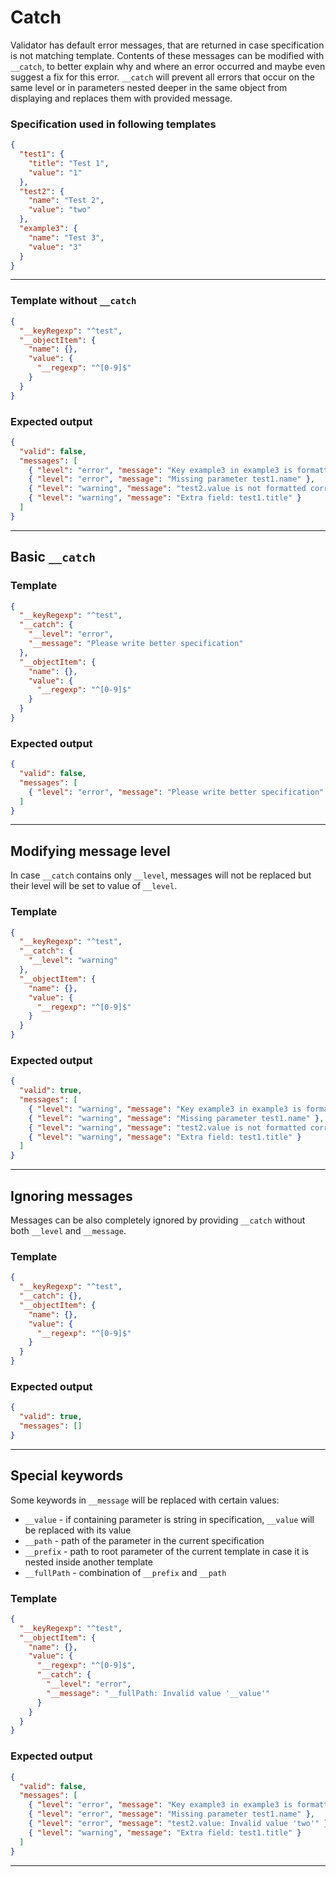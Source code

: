 # Catch

Validator has default error messages, that are returned in case specification is not matching template. Contents of these messages can be modified with `__catch`, to better explain why and where an error occurred and maybe even suggest a fix for this error. `__catch` will prevent all errors that occur on the same level or in parameters nested deeper in the same object from displaying and replaces them with provided message.

### Specification used in following templates

```json
{
  "test1": {
    "title": "Test 1",
    "value": "1"
  },
  "test2": {
    "name": "Test 2",
    "value": "two"
  },
  "example3": {
    "name": "Test 3",
    "value": "3"
  }
}
```

---

### Template without `__catch`

```json
{
  "__keyRegexp": "^test",
  "__objectItem": {
    "name": {},
    "value": {
      "__regexp": "^[0-9]$"
    }
  }
}
```

### Expected output

```json
{
  "valid": false,
  "messages": [
    { "level": "error", "message": "Key example3 in example3 is formatted incorrectly" },
    { "level": "error", "message": "Missing parameter test1.name" },
    { "level": "warning", "message": "test2.value is not formatted correctly" },
    { "level": "warning", "message": "Extra field: test1.title" }
  ]
}
```
---

## Basic `__catch`

### Template

```json
{
  "__keyRegexp": "^test",
  "__catch": {
    "__level": "error",
    "__message": "Please write better specification"
  },
  "__objectItem": {
    "name": {},
    "value": {
      "__regexp": "^[0-9]$"
    }
  }
}
```


### Expected output

```json
{
  "valid": false,
  "messages": [
    { "level": "error", "message": "Please write better specification" }
  ]
}
```

---

## Modifying message level

In case `__catch` contains only `__level`, messages will not be replaced but their level will be set to value of `__level`.

### Template

```json
{
  "__keyRegexp": "^test",
  "__catch": {
    "__level": "warning"
  },
  "__objectItem": {
    "name": {},
    "value": {
      "__regexp": "^[0-9]$"
    }
  }
}
```

### Expected output

```json
{
  "valid": true,
  "messages": [
    { "level": "warning", "message": "Key example3 in example3 is formatted incorrectly" },
    { "level": "warning", "message": "Missing parameter test1.name" },
    { "level": "warning", "message": "test2.value is not formatted correctly" },
    { "level": "warning", "message": "Extra field: test1.title" }
  ]
}
```
---

## Ignoring messages

Messages can be also completely ignored by providing `__catch` without both `__level` and `__message`.

### Template

```json
{
  "__keyRegexp": "^test",
  "__catch": {},
  "__objectItem": {
    "name": {},
    "value": {
      "__regexp": "^[0-9]$"
    }
  }
}
```

### Expected output

```json
{
  "valid": true,
  "messages": []
}
```
---

## Special keywords

Some keywords in `__message` will be replaced with certain values:

- `__value` - if containing parameter is string in specification, `__value` will be replaced with its value
- `__path` - path of the parameter in the current specification
- `__prefix` - path to root parameter of the current template in case it is nested inside another template
- `__fullPath` - combination of `__prefix` and `__path`

### Template

```json
{
  "__keyRegexp": "^test",
  "__objectItem": {
    "name": {},
    "value": {
      "__regexp": "^[0-9]$",
      "__catch": {
        "__level": "error",
        "__message": "__fullPath: Invalid value '__value'"
      }
    }
  }
}
```


### Expected output

```json
{
  "valid": false,
  "messages": [
    { "level": "error", "message": "Key example3 in example3 is formatted incorrectly" },
    { "level": "error", "message": "Missing parameter test1.name" },
    { "level": "error", "message": "test2.value: Invalid value 'two'" },
    { "level": "warning", "message": "Extra field: test1.title" }
  ]
}
```

---
